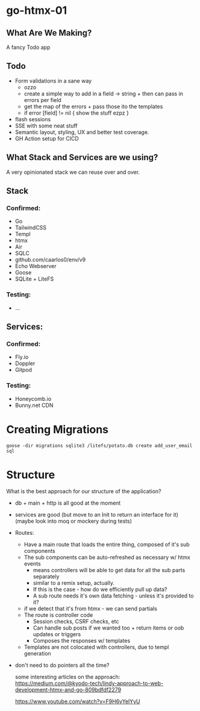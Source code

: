 # go-htmx-01


## What Are We Making?

A fancy Todo app

## Todo

- Form validations in a sane way
    - ozzo
    - create a simple way to add in a field -> string + then can pass in errors per field
    - get the map of the errors + pass those ito the templates
    - if error [field] != nil {
        show the stuff ezpz
    }
- flash sessions
- SSE with some neat stuff
- Semantic layout, styling, UX and better test coverage.
- GH Action setup for CICD



## What Stack and Services are we using?

A very opinionated stack we can reuse over and over.

## Stack

### Confirmed:

- Go
- TailwindCSS
- Templ
- htmx
- Air 
- SQLC
- github.com/caarlos0/env/v9
- Echo Webserver
- Goose
- SQLite + LiteFS 

### Testing:

- ...

## Services:

### Confirmed:
- Fly.io
- Doppler
- Gitpod


### Testing:

- Honeycomb.io
- Bunny.net CDN

# Creating Migrations

`goose -dir migrations sqlite3 /litefs/potato.db create add_user_email sql`



# Structure

What is the best approach for our structure of the application?

- db + main + http is all good at the moment
- services are good (but move to an Init to return an interface for it) (maybe look into moq or mockery during tests)
- Routes:
    - Have a main route that loads the entire thing, composed of it's sub components
    - The sub components can be auto-refreshed as necessary w/ htmx events 
        - means controllers will be able to get data for all the sub parts separately
        - similar to a remix setup, actually. 
        - If this is the case - how do we efficiently pull up data?
        - A sub route needs it's own data fetching - unless it's provided to it?
    - if we detect that it's from htmx - we can send partials 
    - The route is controller code 
        - Session checks, CSRF checks, etc 
        - Can handle sub posts if we wanted too + return items or oob updates or triggers
        - Composes the responses w/ templates
    - Templates are not colocated with controllers, due to templ generation
- don't need to do pointers all the time?


    some interesting articles on the approach:
    https://medium.com/@kyodo-tech/lindy-approach-to-web-development-htmx-and-go-809bdfdf2279

    https://www.youtube.com/watch?v=F9H6vYelYyU